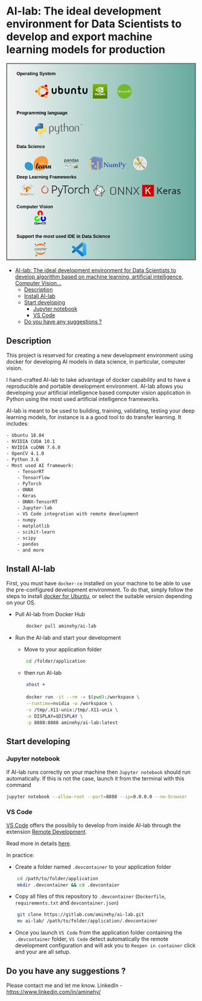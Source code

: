 # AI-lab: The ideal development environment for Data Scientists to develop and export machine learning models for production


![All in one solution for data science](AI-lab_logos.png)


<!-- TOC -->

- [AI-lab: The ideal development environment for Data Scientists to develop algorithm based on machine learning, artificial intelligence, Computer Vision...](#ai-lab-the-ideal-development-environment-for-data-scientists-to-develop-algorithm-based-on-machine-learning-artificial-intelligence-computer-vision)
	- [Description](#description)
	- [Install AI-lab](#install-ai-lab)
	- [Start developing](#start-developing)
		- [Jupyter notebook](#jupyter-notebook)
		- [VS Code](#vs-code)
	- [Do you have any suggestions ?](#do-you-have-any-suggestions-)

<!-- /TOC -->

## Description
This project is reserved for creating a new development environment using docker for developing AI models in data science, in particular, computer vision. 

I hand-crafted AI-lab to take advantage of docker capability and to have a reproducible and portable development environment. AI-lab allows you developing your artificial intelligence based computer vision application in Python using the most used artificial intelligence frameworks.

AI-lab is meant to be used to building, training, validating, testing your deep learning models, for instance is a a good tool to do transfer learning. It includes:

	- Ubuntu 18.04
	- NVIDIA CUDA 10.1
	- NVIDIA cuDNN 7.6.0
	- OpenCV 4.1.0
	- Python 3.6
	- Most used AI framework: 
    	- TensorRT
      	- TensorFlow
      	- PyTorch
      	- ONNX
      	- Keras
      	- ONNX-TensorRT
    	- Jupyter-lab
    	- VS Code integration with remote development
    	- numpy
    	- matplotlib 
    	- scikit-learn 
    	- scipy
    	- pandas
    	- and more
	
## Install AI-lab
First, you must have `docker-ce` installed on your machine to be able to use the pre-configured development environment. To do that, simply follow the steps to install [docker for Ubuntu](https://docs.docker.com/install/linux/docker-ce/ubuntu/), or select the suitable version depending on your OS.


* Pull AI-lab from Docker Hub
  
	```bash
		docker pull aminehy/ai-lab
	```

* Run the AI-lab and start your development

	* Move to your application folder
	``` bash
		cd /folder/application
	```

	* then run AI-lab
	``` bash
		xhost +

		docker run -it --rm -v $(pwd):/workspace \
		--runtime=nvidia -w /workspace \
		-v /tmp/.X11-unix:/tmp/.X11-unix \
		-e DISPLAY=$DISPLAY \
		-p 8888:8888 aminehy/ai-lab:latest
	```

## Start developing 
### Jupyter notebook
If AI-lab runs correctly on your machine then `Jupyter notebook` should run automatically. If this is not the case, launch it from the terminal with this command

```bash 
jupyter notebook --allow-root --port=8888 --ip=0.0.0.0 --no-browser
```
### VS Code


[VS Code](https://code.visualstudio.com/) offers the possibily to develop from inside AI-lab through the extension [Remote Development](https://marketplace.visualstudio.com/items?itemName=ms-vscode-remote.vscode-remote-extensionpack).

Read more in details [here](https://code.visualstudio.com/docs/remote/containers).

In practice:
* Create a folder named `.devcontainer` to your application folder
```bash
	cd /path/to/folder/application
	mkdir .devcontainer && cd .devcontaier
```
* Copy all files of this repository to `.devcontainer` (`Dockerfile`, `requirements.txt` and `devcontainer.json`)

``` bash
	git clone https://gitlab.com/aminehy/ai-lab.git
	mv ai-lab/ /path/to/folder/application/.devcontainer
```

* Once you launch `VS Code` from the application folder containing the `.devcontainer` folder, `VS Code` detect automatically the remote development configuration and will ask you to `Reopen in container` click and your are all setup.




## Do you have any suggestions ?

Please contact me and let me know.
LinkedIn - https://www.linkedin.com/in/aminehy/

